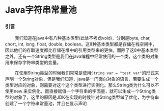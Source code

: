 # Java字符串常量池

### 引言
&nbsp;&nbsp;&nbsp;&nbsp;&nbsp;&nbsp;&nbsp;&nbsp;我们知道在java中有八种基本类型(此处不考虑void)，分别是byte, char, chort, int, long, float, double, boolean。这8种基本类型都是存储在栈空间中，因此他们的存取速度都比存储在堆中的引用类型来的更快。而除了这8中基本类型之外，还有一个String类型是我们在java编程中经常使用的一个类，这个类的对象用来保存字符串类型的变量。

&nbsp;&nbsp;&nbsp;&nbsp;&nbsp;&nbsp;&nbsp;&nbsp;在使用String类型的时候我们常常是使用`String var = "test var"`的形式来声明一个String对象，但是我们知道，java是一门面向对象的语言，若要生成一个类型对应的对象，则需要对这个这个类型进行实例化。那么String类为什么可以不使用new 来实例化，而直接赋值一个字符串的字面量，就可以生成一个String类型的对象了，这里的原因是JDK在实现的时候针对String类型做了优化，为字符串创建了一个字符串常量池，并且在显示声明

​         